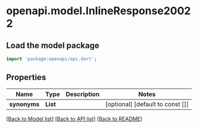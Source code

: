 # openapi.model.InlineResponse20022

## Load the model package
```dart
import 'package:openapi/api.dart';
```

## Properties
Name | Type | Description | Notes
------------ | ------------- | ------------- | -------------
**synonyms** | **List<String>** |  | [optional] [default to const []]

[[Back to Model list]](../README.md#documentation-for-models) [[Back to API list]](../README.md#documentation-for-api-endpoints) [[Back to README]](../README.md)


